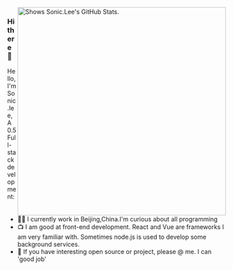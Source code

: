<a href="https://github.com/pulls?q=author%3Asxzz">
  <picture>
    <source media="(prefers-color-scheme: dark)" srcset="https://github-stats.liuli.lol/api?username=li814222685&theme=vue-dark&show_icons=true&include_all_commits=true&count_private=true">
    <img alt="Shows Sonic.Lee's GitHub Stats." align="right" width="480px" src="https://github-stats.liuli.lol/api?username=li814222685&theme=vue&show_icons=true&include_all_commits=true&count_private=true">
  </picture>
</a>

### Hi there 👋

Hello, I'm Sonic.lee, A 0.5 Full-stack development:

- 👨‍💼 I currently work in Beijing,China.I'm curious about all programming
- 📺 I am good at front-end development. React and Vue are frameworks I am very familiar with. 
     Sometimes node.js is used to develop some background services.
- 👯 If you have interesting open source or project, please @ me. I can 'good job'
<!--
- 👯 I’m looking to collaborate on ...
- 🤔 I’m looking for help with ...
- 💬 Ask me about ...
- 📫 How to reach me: ...
- 😄 Pronouns: ...
- ⚡ Fun fact: ...
-->
